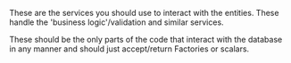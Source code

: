 These are the services you should use to interact with the entities. These handle the 'business logic'/validation
and similar services.

These should be the only parts of the code that interact with the database in any manner and should just
accept/return Factories or scalars.